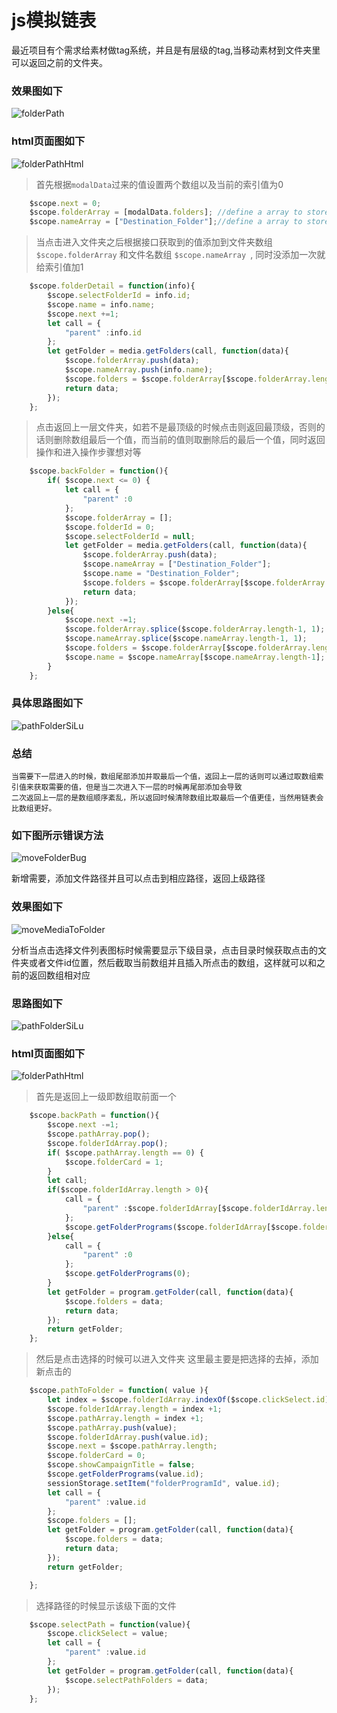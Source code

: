# js模拟链表 #

最近项目有个需求给素材做tag系统，并且是有层级的tag,当移动素材到文件夹里可以返回之前的文件夹。

### 效果图如下

![folderPath](src/folderPath.png)

### html页面图如下
![folderPathHtml](src/folderPathHtml.png)

> 首先根据`modalData`过来的值设置两个数组以及当前的索引值为0
```js
    $scope.next = 0;
    $scope.folderArray = [modalData.folders]; //define a array to store folder info;
    $scope.nameArray = ["Destination_Folder"];//define a array to store folderName info;
```
> 当点击进入文件夹之后根据接口获取到的值添加到文件夹数组 `$scope.folderArray` 和文件名数组 `$scope.nameArray `, 同时没添加一次就给索引值加1
```js
    $scope.folderDetail = function(info){
        $scope.selectFolderId = info.id;
        $scope.name = info.name;
        $scope.next +=1;
        let call = {
            "parent" :info.id
        };
        let getFolder = media.getFolders(call, function(data){
            $scope.folderArray.push(data);
            $scope.nameArray.push(info.name);
            $scope.folders = $scope.folderArray[$scope.folderArray.length-1];
            return data;
        });
    };
```

> 点击返回上一层文件夹，如若不是最顶级的时候点击则返回最顶级，否则的话则删除数组最后一个值，而当前的值则取删除后的最后一个值，同时返回操作和进入操作步骤想对等
```js
    $scope.backFolder = function(){
        if( $scope.next <= 0) {
            let call = {
                "parent" :0
            };
            $scope.folderArray = [];
            $scope.folderId = 0;
            $scope.selectFolderId = null;
            let getFolder = media.getFolders(call, function(data){
                $scope.folderArray.push(data);
                $scope.nameArray = ["Destination_Folder"];
                $scope.name = "Destination_Folder";  
                $scope.folders = $scope.folderArray[$scope.folderArray.length-1];
                return data;
            });
        }else{
            $scope.next -=1;
            $scope.folderArray.splice($scope.folderArray.length-1, 1);
            $scope.nameArray.splice($scope.nameArray.length-1, 1);
            $scope.folders = $scope.folderArray[$scope.folderArray.length-1];
            $scope.name = $scope.nameArray[$scope.nameArray.length-1];
        } 
    };
```


### 具体思路图如下
![pathFolderSiLu](src/pathFolderSiLu.png)


### 总结
    当需要下一层进入的时候，数组尾部添加并取最后一个值，返回上一层的话则可以通过取数组索引值来获取需要的值，但是当二次进入下一层的时候再尾部添加会导致
    二次返回上一层的是数组顺序紊乱，所以返回时候清除数组比取最后一个值更佳，当然用链表会比数组更好。
###  如下图所示错误方法 
![moveFolderBug](src/moveFolderBug.png)


新增需要，添加文件路径并且可以点击到相应路径，返回上级路径
### 效果图如下
![moveMediaToFolder](src/moveMediaToFolder.png)

分析当点击选择文件列表图标时候需要显示下级目录，点击目录时候获取点击的文件夹或者文件id位置，然后截取当前数组并且插入所点击的数组，这样就可以和之前的返回数组相对应
### 思路图如下
![pathFolderSiLu](src/pathFolderSiLu.png)

### html页面图如下
![folderPathHtml](src/folderPathHtml.png)

> 首先是返回上一级即数组取前面一个
```js
    $scope.backPath = function(){
        $scope.next -=1;
        $scope.pathArray.pop();
        $scope.folderIdArray.pop();
        if( $scope.pathArray.length == 0) {
            $scope.folderCard = 1;
        }
        let call;
        if($scope.folderIdArray.length > 0){
            call = {
                "parent" :$scope.folderIdArray[$scope.folderIdArray.length - 1]
            };
            $scope.getFolderPrograms($scope.folderIdArray[$scope.folderIdArray.length - 1]);
        }else{
            call = {
                "parent" :0
            };
            $scope.getFolderPrograms(0);
        }
        let getFolder = program.getFolder(call, function(data){
            $scope.folders = data;
            return data;
        });
        return getFolder;
    };
```
> 然后是点击选择的时候可以进入文件夹 这里最主要是把选择的去掉，添加新点击的
```js
    $scope.pathToFolder = function( value ){
        let index = $scope.folderIdArray.indexOf($scope.clickSelect.id);
        $scope.folderIdArray.length = index +1;
        $scope.pathArray.length = index +1;
        $scope.pathArray.push(value);
        $scope.folderIdArray.push(value.id);
        $scope.next = $scope.pathArray.length;
        $scope.folderCard = 0;
        $scope.showCampaignTitle = false;
        $scope.getFolderPrograms(value.id);
        sessionStorage.setItem("folderProgramId", value.id);
        let call = {
            "parent" :value.id
        };
        $scope.folders = [];
        let getFolder = program.getFolder(call, function(data){
            $scope.folders = data;
            return data;
        });
        return getFolder;

    };
```

> 选择路径的时候显示该级下面的文件
```js
    $scope.selectPath = function(value){
        $scope.clickSelect = value;
        let call = {
            "parent" :value.id
        };
        let getFolder = program.getFolder(call, function(data){
            $scope.selectPathFolders = data;
        });
    };
```
